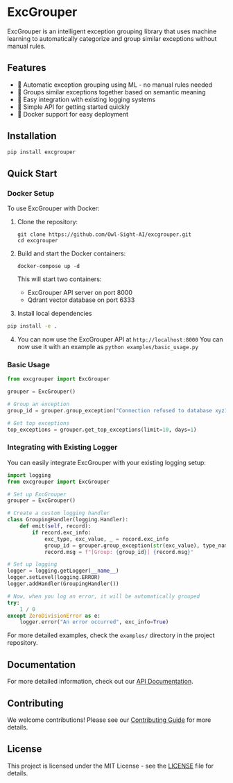 # ExcGrouper

ExcGrouper is an intelligent exception grouping library that uses machine learning to automatically categorize and group similar exceptions without manual rules.

## Features

- 🤖 Automatic exception grouping using ML - no manual rules needed
- 🎯 Groups similar exceptions together based on semantic meaning
- 🔌 Easy integration with existing logging systems
- 🚀 Simple API for getting started quickly
- 🐳 Docker support for easy deployment

## Installation

```bash
pip install excgrouper
```

## Quick Start

### Docker Setup

To use ExcGrouper with Docker:

1. Clone the repository:
   ```
   git clone https://github.com/Owl-Sight-AI/excgrouper.git
   cd excgrouper
   ```

2. Build and start the Docker containers:
   ```
   docker-compose up -d
   ```

   This will start two containers:
   - ExcGrouper API server on port 8000
   - Qdrant vector database on port 6333

3. Install local dependencies

```bash
pip install -e .
```

4. You can now use the ExcGrouper API at `http://localhost:8000`
You can now use it with an example as `python examples/basic_usage.py`

### Basic Usage

```python
from excgrouper import ExcGrouper

grouper = ExcGrouper()

# Group an exception
group_id = grouper.group_exception("Connection refused to database xyz123", "ConnectionError")

# Get top exceptions
top_exceptions = grouper.get_top_exceptions(limit=10, days=1)
```

### Integrating with Existing Logger

You can easily integrate ExcGrouper with your existing logging setup:

```python
import logging
from excgrouper import ExcGrouper

# Set up ExcGrouper
grouper = ExcGrouper()

# Create a custom logging handler
class GroupingHandler(logging.Handler):
    def emit(self, record):
        if record.exc_info:
            exc_type, exc_value, _ = record.exc_info
            group_id = grouper.group_exception(str(exc_value), type_name=exc_type.__name__)
            record.msg = f"[Group: {group_id}] {record.msg}"

# Set up logging
logger = logging.getLogger(__name__)
logger.setLevel(logging.ERROR)
logger.addHandler(GroupingHandler())

# Now, when you log an error, it will be automatically grouped
try:
    1 / 0
except ZeroDivisionError as e:
    logger.error("An error occurred", exc_info=True)
```

For more detailed examples, check the `examples/` directory in the project repository.

## Documentation

For more detailed information, check out our [API Documentation](docs/API.md).

## Contributing

We welcome contributions! Please see our [Contributing Guide](CONTRIBUTING.md) for more details.

## License

This project is licensed under the MIT License - see the [LICENSE](LICENSE) file for details.